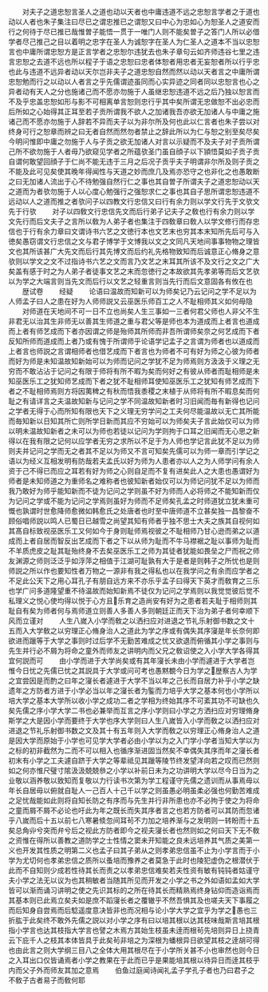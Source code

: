 <!-- { "loadSidebar": true } -->
　　对夫子之道忠恕言圣人之道也动以天者也中庸违道不远之忠恕言学者之于道也动以人者也朱子集注曰尽已之谓忠推已之谓恕又曰中心为忠如心为恕圣人之道安而行之何待于尽已推已哉惟曽子能悟一贯于一唯门人则不能矣曽子之答门人所以必借学者尽己推己之目以着明之忠字在圣人为诚恕字在圣人为仁圣人之道本不当以忠恕言也中庸所谓忠恕方是正言学者之忠恕尔违犹去也朱子章句云如齐师违谷七里之违言忠恕之去道不远也所以程子于语之忠恕曰忠者体恕者用忠者无妄恕者所以行乎忠也此与违道不远异者动以天尔岂非夫子之道忠恕自然而然以动以天者言之中庸所谓忠恕勉而行之以动以人者言之乎先儒谓迹虽同而心实异迹之同者同以忠恕言也心之异者动有天人之分也施诸己而不愿亦勿施于人虽继忠恕违道不远之后乃独以恕言而不及乎忠盖忠恕如形与影不可相离单言恕则忠行乎其中矣所谓无忠做恕不出必忠而后所如之心始得其正耳至若子贡所谓我不欲人之加诸我吾亦欲无加诸人与中庸之施诸己而不愿亦勿施于人辞若不异而夫子以为非尔所及何也此以仁言者也朱子尝以对终身可行之恕章而辨之曰无者自然而然勿者禁止之辞此所以为仁与恕之别至矣尽矣今明问惟即中庸之勿施于人与子贡之欲无加诸人对言以示疑而不及夫子对子贡所谓己所不欲勿施于人者毋乃欲窥见学者之所蕴欤圣门虽自顔子以下頴悟莫如子贡子贡自谓何敢望回顔子于仁尚不能无违于三月之后况子贡乎夫子明谓非尔所及则子贡之不能及此可见矣使其晚年得闻性与天道之妙而庶几及焉亦恐守之也非化之也愚敢断之曰无加诸人流出于心不待勉强自然行仁之事也其自曽子所谓夫子之道忠恕动以天之道而为者欤勿施于人以心度心勉强行之强恕求仁之事也其自子思所谓忠恕违道不远动以人之道而推之者欤问子以四教文行忠信又曰行有余力则以学文行先于文欤文先于行欤
　　对子以四敎文行忠信先文而后行弟子记夫子之敎也行有余力则以学文先行而后文夫子之言所以敎为人弟子者也集注于四敎章曰敎人以学文修行而存忠信也于行有余力章曰文谓诗书六艺之文徳行本也文艺末也穷其本末知所先后可与入徳矣愚窃谓文行忠信之文与君子博学于文博我以文之文同凡天地间事事物物之理皆文也其所该甚广大先文而后行其先博文而后约礼先格物致知而后诚意正心脩身之意欤则以学文之文不过指诗书六艺之文而言乃文艺之末耳其所该不及文行之文之广大矣盖有感于时之为人弟子者徒事文艺之末而忽徳行之本故欲其先孝弟等而后文艺欤以为学之大端言则当先文而后行以文艺之轻重言则当先行而后文意固各有攸在也
　　歴试卷
　　经疑
　　论语曰温故而知新可以为师矣记乃云记问之学不足以为人师孟子曰人之患在好为人师师説又云巫医乐师百工之人不耻相师其义如何毋隐
　　对师道在天地间不可一日不立也尚矣人生三事如一三者何君父师也人非父不生非君无以治其生非师无以善其生师道之重与君父等是师也本为道成而上者言也道成而上者有师艺成而下者亦因谓之师是殆师其所师而非吾所谓师矣奈之何艺成而下者反知所师而道成而上者乃或有愧于所谓师乎论语学记孟子之言谓为师者也以道成而上者言也师説之言谓相师者也借艺成而下者言也为师者不可有好为师之心彼为师者而好为师是未知温故知新始可以为师而记问之学犹不足为师焉则方汲汲于义理之无穷而不敢沾沾于记问之有限于师将有所不暇为矣而何好之有彼从师者而耻相师是未知巫医乐工之犹知师艺成而下者之犹不耻相师耳使知巫医乐工之犹知有师艺成而下者之不耻相师焉则方将因荑稗之有秋而悟我黍稷之末植于从师将有所不暇息矣而何耻之有请详言之夫温故知新与记问之学不同温故知新者时习旧闻而毎有新得也记问之学者无得于心而所知有限也天下之义理无穷学问之工夫何尽能温故以无亡其所能而毎知新以日知其所亡则所学日新而其应不穷始可以为师矣夫子言此始仅可以为师以明未温故知新者之未可以为师也若徒以记问为学则拘于口耳之旧闻而无心思之新得以在我有限之记何以应学者无穷之求所以不足于为人师也学记言此犹不足以为师则夫并记问之学而无之者其不足以为师又不言可知矣先儒可以为师一章而引学记之语以为经义互相发明有防哉若夫孟氏以好为师为人患者亦以人之为人师学问有余人资于己不得已而应之耳若有好为师之心则自足而不复有进矣此人之大患也愚谓好为师者是未知师道之为重师名之难称者也彼知新者始仅可以为师记问犹不足以为师而我乃敢好为师乎能知新而不徒为记问之学则虽不好为师而人必将师之不能知新而仅为记问之学或不能为记问之学焉则虽好为师而不足师矣孔孟之时师道犹立犹未重可慨也孰谓时世愈降师愈微如韩愈氏之处唐者也时至中唐师道不立甚矣独一昌黎奋不顾俗唱师説以鸣人已蜀日已越雪之尚望其知有师者乎独不思士大夫之族其自视何如其髙自标致视巫医乐工又何如今于身则耻师焉视彼之不耻相师乃甘心逊而弟之以道成而上者自居而智反出艺成而下者之下以从师为耻而不牛马襟裾之耻以事师为耻而不羊质虎皮之耻其耻殆终身不去矣巫医乐工之师为其徒者犹能如畏垒之尸而祝之师友渊源之师则泛泛乎如浮萍之相值于江湖可耻孰有大于是者是则韩子之所忧也是则师説之所以作也要知性者万物之一源非有我之得私也以在我学问之有余而应学者之不足此公天下之用心耳孔子有朋自远方来不亦乐乎孟子曰得天下英才而敎育之三乐也学广问多道隆望重不待温故而始知新焉不徒仅为记问之学焉则以我觉觉彼后觉不私理义之悦心使均得以悦于心方且乐育之造尚安有好为之患者若夫耻于相师则其耻自有矣为师者何与焉师道立则善人多善人多则朝廷正而天下治为弟子者何幸顺下风而立谨对
　　人生八嵗入小学而敎之以洒扫应对进退之节礼乐射御书数之文十五而入大学敎之以穷理正心脩身治人之道此为学之序或有偶失其序寖是年长奈何即欲进而躐等于大学之事则时过后学不无勤苦难成之忧又欲退而俯循其小学之事则与先生并行必不屑为将命之童外而师友之讲明内而父兄之敎诏使之入小学大学各得其宜何説而可
　　由小学而进于大学尚矣或有其年寖长未由小学而遽进于大学者岂惟今日忧之先儒已忧之其説具于大学或问可考也愚黙覩今日为学之歴察古人为学之宜尝因是而酌之曰年之寖长者遽进于大学不当以年之己长而自居力补乎小学之缺遗年之方防者方进于小学必当以年之寖长者为鍳而力培乎大学之基本何也小学所以培大学之基本大学所以收小学之成功二者之学相为终始其序不可紊其功不可缺也久矣先儒之序小学大学二书也必兼举而互言之序小学则曰小学之方洒扫应对穷理脩身斯学之大是因小学而要终于大学也序大学则曰人生八嵗皆入小学而敎之以洒扫应对进退之节礼乐射御书数之文及其十有五年则入大学而敎之以穷理正心脩身治人之道是因大学而原始于小学也可见学大学者必由小学以为之入门学小学者当知大学以为之标的初非截然为二而不可以相入也循序渐进固当然矣不幸偶失其序而年之寖长者初末有小学之工夫遽自跻于大学之等辈祗见其躐等陵节终发望洋向若之叹而已然则如之何亦惟尺璧寸隂汲汲兢兢叅之小学以补前日未为之功讲明大学以尽今日当为之业敬以涵养敬以致知而复敬以力行读书次第为学工程谨守先儒之遗训而从事焉毋以年长自居毋以俯就自耻人一己百人十己千以学之则虽愚必明虽柔必强也何勤苦难成之足忧哉能如此则将自知长防之有序而与先生并行非所患也亦不必拘于使之为将命之童而屑不屑不必论也吁此为年之既长而失其序者言之也若方防者可以其防而忽诸乎八嵗而后十五以前七八寒暑倐忽间耳茍不力加之培养渐与之发明则一转盼而十五矣总角丱兮突而弁兮后之视此方防者即今之视夫寖长者也然则如之何曰天下无不敎之资惟在得所以善教之道防学之士性情之窦未开知能之良未远培养其气质之美第一义也开发其性质之明第二义也孟子曰其子弟从之则孝弟忠信虽不止为小学言而于小学为尤切何也孝弟忠信之质所以蚤培而豫养之者莫急于此时也陵犯虚伪之根潜伏于此而不自知则少成若性待其长而责之以孝弟忠信难矣若夫性资有敏有钝钝者姑谨守夫小学之法无以议为也其稍敏者当随其所见而开发之小学之书之外如语如孟如大学皆可以渐而诵习讲明之使之先识其标的之所在待其长而精熟焉终身钻仰而造诣焉而其基本则已此焉立矣夫如是庶不蹈寖长者之覆辙乎不然吾惧其及也嗟夫天下事履之而后知身自尝焉而后騐遥度意决皆非也而况相与论小学大学之宜乎为学之愚也三折肱于此矣终不敢外先儒之説以对小学之序有曰以培其根以达其枝味哉斯言培其根指小学言也达其枝指大学言也譬之木焉方其始生枝虽未逹而根茍先培则异日上挠青云下庇千人之枝其本体皆具于此矣茍非培之为深根为蟠根异日欲望其枝之逹胡可得也由此言之则大学纲三目八之全体大用其根尽在于小学所关甚不小也审然也则今日之入耳出口仅皆诵焉者小学之教果在于此而已乎是果能培其根以待异日而逹其枝乎内而父子外而师友其加之意焉
　　伯鱼过庭闻诗闻礼孟子学孔子者也乃曰君子之不敎子古者易子而敎何耶
